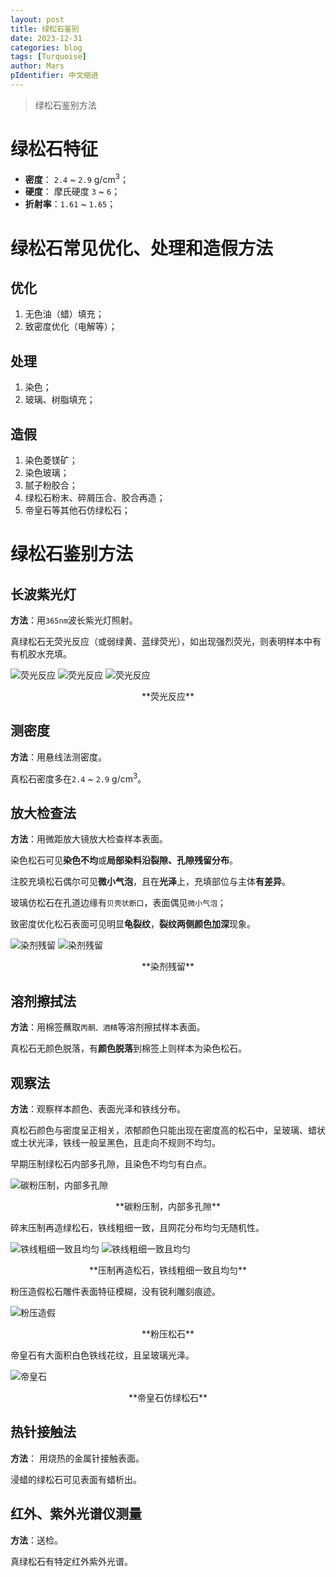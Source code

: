 ```yaml
---
layout: post
title: 绿松石鉴别
date: 2023-12-31
categories: blog
tags: [Turquoise]
author: Mars
pIdentifier: 中文缩进
---
```


> 绿松石鉴别方法
 
# 绿松石特征

- **密度**： `2.4` ~ `2.9` g/cm<sup>3</sup>；
- **硬度**： 摩氏硬度 `3` ~ `6`；
- **折射率**：`1.61` ~ `1.65`； 

# 绿松石常见优化、处理和造假方法
## 优化
1. 无色油（蜡）填充；
2. 致密度优化（电解等）；

## 处理
1. 染色；
2. 玻璃、树脂填充；

## 造假
1. 染色菱镁矿；
2. 染色玻璃；
3. 腻子粉胶合；
4. 绿松石粉末、碎屑压合、胶合再造；
5. 帝皇石等其他石仿绿松石； 

# 绿松石鉴别方法
## 长波紫光灯
**方法**：用`365nm`波长紫光灯照射。

真绿松石无荧光反应（或弱绿黄、蓝绿荧光），如出现强烈荧光，则表明样本中有有机胶水充填。

![荧光反应](/assets/posts/绿松石/2.jpg)
![荧光反应](/assets/posts/绿松石/4.jpg)
![荧光反应](/assets/posts/绿松石/5.jpg)

<div style="text-align: center;"> **荧光反应** </div>

## 测密度
**方法**：用悬线法测密度。

真松石密度多在`2.4` ~ `2.9` g/cm<sup>3</sup>。

## 放大检查法
**方法**：用微距放大镜放大检查样本表面。

染色松石可见**染色不均**或**局部染料沿裂隙、孔隙残留分布**。

注胶充填松石偶尔可见**微小气泡**，且在**光泽**上，充填部位与主体**有差异**。

玻璃仿松石在孔道边缘有`贝壳状断口`，表面偶见`微小气泡`；

致密度优化松石表面可见明显**龟裂纹**，**裂纹两侧颜色加深**现象。

![染剂残留](/assets/posts/绿松石/1.jpg)
![染剂残留](/assets/posts/绿松石/3.jpg)

<div style="text-align: center;"> **染剂残留** </div>

## 溶剂擦拭法
**方法**：用棉签蘸取`丙酮、酒精`等溶剂擦拭样本表面。

真松石无颜色脱落，有**颜色脱落**到棉签上则样本为染色松石。

## 观察法
**方法**：观察样本颜色、表面光泽和铁线分布。

真松石颜色与密度呈正相关，浓郁颜色只能出现在密度高的松石中，呈玻璃、蜡状或土状光泽，铁线一般呈黑色，且走向不规则不均匀。

早期压制绿松石内部多孔隙，且染色不均匀有白点。

![碳粉压制，内部多孔隙](/assets/posts/绿松石/8.png)

<div style="text-align: center;"> **碳粉压制，内部多孔隙** </div>

碎末压制再造绿松石，铁线粗细一致，且网花分布均匀无随机性。

![铁线粗细一致且均匀](/assets/posts/绿松石/9.png)
![铁线粗细一致且均匀](/assets/posts/绿松石/10.png)

<div style="text-align: center;"> **压制再造松石，铁线粗细一致且均匀** </div>

粉压造假松石雕件表面特征模糊，没有锐利雕刻痕迹。

![粉压造假](/assets/posts/绿松石/7.png)

<div style="text-align: center;"> **粉压松石** </div>

帝皇石有大面积白色铁线花纹，且呈玻璃光泽。

![帝皇石](/assets/posts/绿松石/6.jpeg)

<div style="text-align: center;"> **帝皇石仿绿松石** </div>

## 热针接触法
**方法**： 用烧热的金属针接触表面。

浸蜡的绿松石可见表面有蜡析出。

## 红外、紫外光谱仪测量
**方法**：送检。

真绿松石有特定红外紫外光谱。